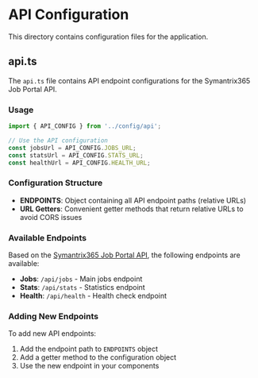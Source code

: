 # API Configuration

This directory contains configuration files for the application.

## api.ts

The `api.ts` file contains API endpoint configurations for the Symantrix365 Job Portal API.

### Usage

```typescript
import { API_CONFIG } from '../config/api';

// Use the API configuration
const jobsUrl = API_CONFIG.JOBS_URL;
const statsUrl = API_CONFIG.STATS_URL;
const healthUrl = API_CONFIG.HEALTH_URL;
```

### Configuration Structure

- **ENDPOINTS**: Object containing all API endpoint paths (relative URLs)
- **URL Getters**: Convenient getter methods that return relative URLs to avoid CORS issues

### Available Endpoints

Based on the [Symantrix365 Job Portal API](https://joblistings-tk6u.onrender.com), the following endpoints are available:

- **Jobs**: `/api/jobs` - Main jobs endpoint
- **Stats**: `/api/stats` - Statistics endpoint  
- **Health**: `/api/health` - Health check endpoint

### Adding New Endpoints

To add new API endpoints:

1. Add the endpoint path to `ENDPOINTS` object
2. Add a getter method to the configuration object
3. Use the new endpoint in your components
